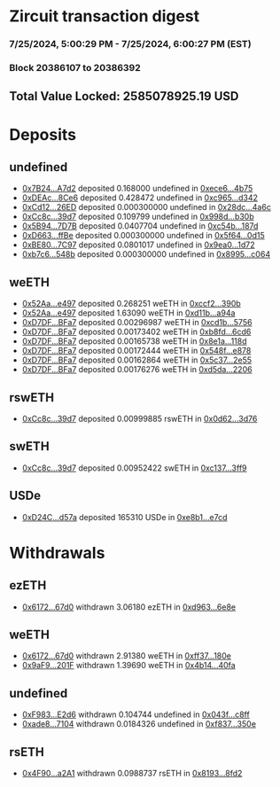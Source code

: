 # Zircuit transaction digest
### 7/25/2024, 5:00:29 PM - 7/25/2024, 6:00:27 PM (EST)
### Block 20386107 to 20386392

## Total Value Locked: 2585078925.19 USD

# Deposits
## undefined
- [0x7B24...A7d2](https://etherscan.io/address/0x7B2413561E309C42AAd52A3640D024bA42e9A7d2) deposited 0.168000 undefined in [0xece6...4b75](https://etherscan.io/tx/0x7B2413561E309C42AAd52A3640D024bA42e9A7d2)
- [0xDEAc...8Ce6](https://etherscan.io/address/0xDEAc2D5e8868a1d4e9B4d76d37E1E52014c08Ce6) deposited 0.428472 undefined in [0xc965...d342](https://etherscan.io/tx/0xDEAc2D5e8868a1d4e9B4d76d37E1E52014c08Ce6)
- [0xCd12...26ED](https://etherscan.io/address/0xCd12DD174975A5DEaE026Df35536C4CD177026ED) deposited 0.000300000 undefined in [0x28dc...4a6c](https://etherscan.io/tx/0xCd12DD174975A5DEaE026Df35536C4CD177026ED)
- [0xCc8c...39d7](https://etherscan.io/address/0xCc8c3176C69e8cbb60903cFC91Afd383eB6739d7) deposited 0.109799 undefined in [0x998d...b30b](https://etherscan.io/tx/0xCc8c3176C69e8cbb60903cFC91Afd383eB6739d7)
- [0x5B94...7D7B](https://etherscan.io/address/0x5B9487C288726bc9bb1652Bd731D5a352edf7D7B) deposited 0.0407704 undefined in [0xc54b...187d](https://etherscan.io/tx/0x5B9487C288726bc9bb1652Bd731D5a352edf7D7B)
- [0xD663...ffBe](https://etherscan.io/address/0xD6636D7533cC21932aA1cD1f6820030D69b1ffBe) deposited 0.000300000 undefined in [0x5f64...0d15](https://etherscan.io/tx/0xD6636D7533cC21932aA1cD1f6820030D69b1ffBe)
- [0xBE80...7C97](https://etherscan.io/address/0xBE805E608dbF4345109047213fa94e14d3B97C97) deposited 0.0801017 undefined in [0x9ea0...1d72](https://etherscan.io/tx/0xBE805E608dbF4345109047213fa94e14d3B97C97)
- [0xb7c6...548b](https://etherscan.io/address/0xb7c601b4F3aaD25f3f75755B761EbfF1607f548b) deposited 0.000300000 undefined in [0x8995...c064](https://etherscan.io/tx/0xb7c601b4F3aaD25f3f75755B761EbfF1607f548b)
## weETH
- [0x52Aa...e497](https://etherscan.io/address/0x52Aa899454998Be5b000Ad077a46Bbe360F4e497) deposited 0.268251 weETH in [0xccf2...390b](https://etherscan.io/tx/0x52Aa899454998Be5b000Ad077a46Bbe360F4e497)
- [0x52Aa...e497](https://etherscan.io/address/0x52Aa899454998Be5b000Ad077a46Bbe360F4e497) deposited 1.63090 weETH in [0xd11b...a94a](https://etherscan.io/tx/0x52Aa899454998Be5b000Ad077a46Bbe360F4e497)
- [0xD7DF...BFa7](https://etherscan.io/address/0xD7DF7E085214743530afF339aFC420c7c720BFa7) deposited 0.00296987 weETH in [0xcd1b...5756](https://etherscan.io/tx/0xD7DF7E085214743530afF339aFC420c7c720BFa7)
- [0xD7DF...BFa7](https://etherscan.io/address/0xD7DF7E085214743530afF339aFC420c7c720BFa7) deposited 0.00173402 weETH in [0xb8fd...6cd6](https://etherscan.io/tx/0xD7DF7E085214743530afF339aFC420c7c720BFa7)
- [0xD7DF...BFa7](https://etherscan.io/address/0xD7DF7E085214743530afF339aFC420c7c720BFa7) deposited 0.00165738 weETH in [0x8e1a...118d](https://etherscan.io/tx/0xD7DF7E085214743530afF339aFC420c7c720BFa7)
- [0xD7DF...BFa7](https://etherscan.io/address/0xD7DF7E085214743530afF339aFC420c7c720BFa7) deposited 0.00172444 weETH in [0x548f...e878](https://etherscan.io/tx/0xD7DF7E085214743530afF339aFC420c7c720BFa7)
- [0xD7DF...BFa7](https://etherscan.io/address/0xD7DF7E085214743530afF339aFC420c7c720BFa7) deposited 0.00162864 weETH in [0x5c37...2e55](https://etherscan.io/tx/0xD7DF7E085214743530afF339aFC420c7c720BFa7)
- [0xD7DF...BFa7](https://etherscan.io/address/0xD7DF7E085214743530afF339aFC420c7c720BFa7) deposited 0.00176276 weETH in [0xd5da...2206](https://etherscan.io/tx/0xD7DF7E085214743530afF339aFC420c7c720BFa7)
## rswETH
- [0xCc8c...39d7](https://etherscan.io/address/0xCc8c3176C69e8cbb60903cFC91Afd383eB6739d7) deposited 0.00999885 rswETH in [0x0d62...3d76](https://etherscan.io/tx/0xCc8c3176C69e8cbb60903cFC91Afd383eB6739d7)
## swETH
- [0xCc8c...39d7](https://etherscan.io/address/0xCc8c3176C69e8cbb60903cFC91Afd383eB6739d7) deposited 0.00952422 swETH in [0xc137...3ff9](https://etherscan.io/tx/0xCc8c3176C69e8cbb60903cFC91Afd383eB6739d7)
## USDe
- [0xD24C...d57a](https://etherscan.io/address/0xD24Cfe2d0fa81369ca6291c28ac5426e16B6d57a) deposited 165310 USDe in [0xe8b1...e7cd](https://etherscan.io/tx/0xD24Cfe2d0fa81369ca6291c28ac5426e16B6d57a)
# Withdrawals
## ezETH
- [0x6172...67d0](https://etherscan.io/address/0x6172EeA0b05cD39414968D204F4d6D44984b67d0) withdrawn 3.06180 ezETH in [0xd963...6e8e](https://etherscan.io/tx/0x6172EeA0b05cD39414968D204F4d6D44984b67d0)
## weETH
- [0x6172...67d0](https://etherscan.io/address/0x6172EeA0b05cD39414968D204F4d6D44984b67d0) withdrawn 2.91380 weETH in [0xff37...180e](https://etherscan.io/tx/0x6172EeA0b05cD39414968D204F4d6D44984b67d0)
- [0x9aF9...201F](https://etherscan.io/address/0x9aF906c01f75154dd3402dfa441C7a4251C3201F) withdrawn 1.39690 weETH in [0x4b14...40fa](https://etherscan.io/tx/0x9aF906c01f75154dd3402dfa441C7a4251C3201F)
## undefined
- [0xF983...E2d6](https://etherscan.io/address/0xF983F09638AE220e9412949917Cf898C767BE2d6) withdrawn 0.104744 undefined in [0x043f...c8ff](https://etherscan.io/tx/0xF983F09638AE220e9412949917Cf898C767BE2d6)
- [0xade8...7104](https://etherscan.io/address/0xade8d9a7f66edAe39992C419B6b71E7e6d807104) withdrawn 0.0184326 undefined in [0xf837...350e](https://etherscan.io/tx/0xade8d9a7f66edAe39992C419B6b71E7e6d807104)
## rsETH
- [0x4F90...a2A1](https://etherscan.io/address/0x4F908a2573ea9d8c283880031F64DCaff771a2A1) withdrawn 0.0988737 rsETH in [0x8193...8fd2](https://etherscan.io/tx/0x4F908a2573ea9d8c283880031F64DCaff771a2A1)
